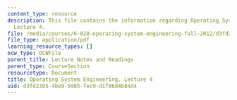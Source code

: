 ```yaml
---
content_type: resource
description: This file contains the information regarding Operating System Engineering,
  Lecture 4.
file: /media/courses/6-828-operating-system-engineering-fall-2012/d3fd23854be95985fec9d1f86d4b84d4_MIT6_828F12_lec4_notes.pdf
file_type: application/pdf
learning_resource_types: []
ocw_type: OCWFile
parent_title: Lecture Notes and Readings
parent_type: CourseSection
resourcetype: Document
title: Operating System Engineering, Lecture 4
uid: d3fd2385-4be9-5985-fec9-d1f86d4b84d4
---
```

